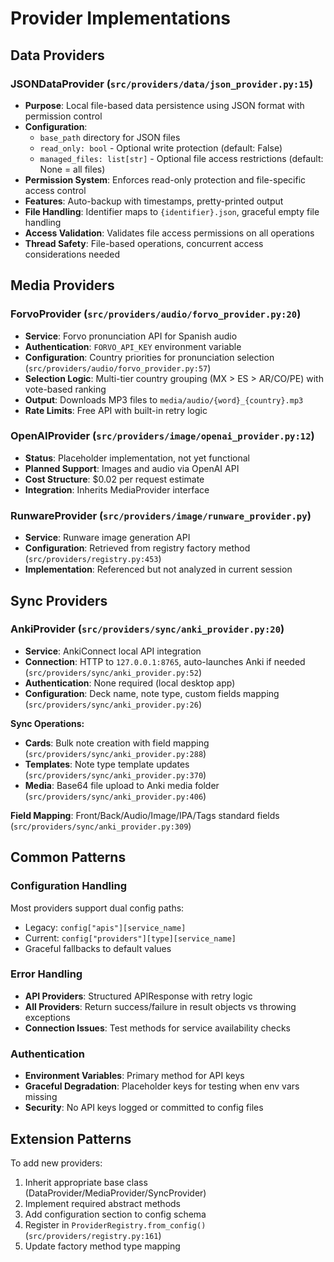 # Provider Implementations

## Data Providers

### JSONDataProvider (`src/providers/data/json_provider.py:15`)
- **Purpose**: Local file-based data persistence using JSON format with permission control
- **Configuration**:
  - `base_path` directory for JSON files
  - `read_only: bool` - Optional write protection (default: False)
  - `managed_files: list[str]` - Optional file access restrictions (default: None = all files)
- **Permission System**: Enforces read-only protection and file-specific access control
- **Features**: Auto-backup with timestamps, pretty-printed output
- **File Handling**: Identifier maps to `{identifier}.json`, graceful empty file handling
- **Access Validation**: Validates file access permissions on all operations
- **Thread Safety**: File-based operations, concurrent access considerations needed

## Media Providers

### ForvoProvider (`src/providers/audio/forvo_provider.py:20`)
- **Service**: Forvo pronunciation API for Spanish audio
- **Authentication**: `FORVO_API_KEY` environment variable
- **Configuration**: Country priorities for pronunciation selection (`src/providers/audio/forvo_provider.py:57`)
- **Selection Logic**: Multi-tier country grouping (MX > ES > AR/CO/PE) with vote-based ranking
- **Output**: Downloads MP3 files to `media/audio/{word}_{country}.mp3`
- **Rate Limits**: Free API with built-in retry logic

### OpenAIProvider (`src/providers/image/openai_provider.py:12`)
- **Status**: Placeholder implementation, not yet functional
- **Planned Support**: Images and audio via OpenAI API
- **Cost Structure**: $0.02 per request estimate
- **Integration**: Inherits MediaProvider interface

### RunwareProvider (`src/providers/image/runware_provider.py`)
- **Service**: Runware image generation API
- **Configuration**: Retrieved from registry factory method (`src/providers/registry.py:453`)
- **Implementation**: Referenced but not analyzed in current session

## Sync Providers

### AnkiProvider (`src/providers/sync/anki_provider.py:20`)
- **Service**: AnkiConnect local API integration
- **Connection**: HTTP to `127.0.0.1:8765`, auto-launches Anki if needed (`src/providers/sync/anki_provider.py:52`)
- **Authentication**: None required (local desktop app)
- **Configuration**: Deck name, note type, custom fields mapping (`src/providers/sync/anki_provider.py:26`)

**Sync Operations:**
- **Cards**: Bulk note creation with field mapping (`src/providers/sync/anki_provider.py:288`)
- **Templates**: Note type template updates (`src/providers/sync/anki_provider.py:370`)
- **Media**: Base64 file upload to Anki media folder (`src/providers/sync/anki_provider.py:406`)

**Field Mapping**: Front/Back/Audio/Image/IPA/Tags standard fields (`src/providers/sync/anki_provider.py:309`)

## Common Patterns

### Configuration Handling
Most providers support dual config paths:
- Legacy: `config["apis"][service_name]`
- Current: `config["providers"][type][service_name]`
- Graceful fallbacks to default values

### Error Handling
- **API Providers**: Structured APIResponse with retry logic
- **All Providers**: Return success/failure in result objects vs throwing exceptions
- **Connection Issues**: Test methods for service availability checks

### Authentication
- **Environment Variables**: Primary method for API keys
- **Graceful Degradation**: Placeholder keys for testing when env vars missing
- **Security**: No API keys logged or committed to config files

## Extension Patterns

To add new providers:
1. Inherit appropriate base class (DataProvider/MediaProvider/SyncProvider)
2. Implement required abstract methods
3. Add configuration section to config schema
4. Register in `ProviderRegistry.from_config()` (`src/providers/registry.py:161`)
5. Update factory method type mapping
